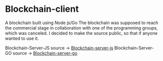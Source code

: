 # Blockchain-client
A blockchain built using Node js/Go
The blockchain was supposed to reach the commercial stage in collaboration with one of the programming groups, which was canceled.
I decided to make the source public, so that if anyone wanted to use it.

Blockchain-Server-JS source  -> [Blockchain-server-js](https://github.com/Blockchain-Server-JS)
Blockchain-Server-GO source  -> [Blockchain-server-go](https://github.com/Blockchain-Server-GO)
